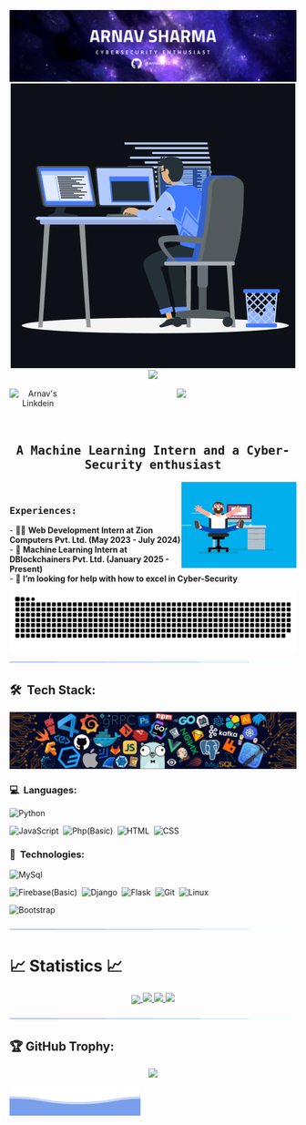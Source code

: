 <p align="center">
	<img src="/assets/Arnav Sharma.png" alt="Banner">
	<img src="/assets/animation.gif" alt="Banner">

<a href="https://holopin.io/@arnav2722">
    <img src="https://holopin.io/api/user/board?user=arnav2722" />
</a>
</p>

<p align="center">
<!-- <a href="https://x.com/vaidik79">
  <img align="left" alt="" width="100px" src="https://img.shields.io/badge/Twitter-1DA1F2?style=for-the-badge&logo=Twitter&logoColor=white" />
</a> -->
<a href="https://www.linkedin.com/in/Arnav2722/">
  <img align="left" alt="Arnav's Linkdein" width="100px" src="https://img.shields.io/badge/Linkedin-0A66C2?style=for-the-badge&logo=Linkedin&logoColor=white" />
</a>
<a href="https://github.com/arnav2722">
  <img src="https://komarev.com/ghpvc/?username=Arnav2722&label=Profile%20views&color=0e75b6&style=for-the-badge"/>
</a>
</p>
<br><br>

## <p align="center">

<h2 align="center"><samp>A Machine Learning Intern and a Cyber-Security enthusiast </samp></h2></p>

<div>
<img align="right" src="/assets/coder.gif" width="40%"/>
  <br>

<h3><b><samp>Experiences:</samp></b></h3>
- 🕵🏻 <b>Web Development Intern at Zion Computers Pvt. Ltd. (May 2023 - July 2024)</b><br>
- 💬 <b>Machine Learning Intern at DBlockchainers Pvt. Ltd. (January 2025 - Present)</b><br>
- 🤔 <b>I’m looking for help with how to excel in Cyber-Security</b><br>
</div>

<p align="center">
  <img src="/assets/snake.svg">             
  <img src="/assets/line.gif">             
</p>

## 🛠 &nbsp;Tech Stack:

<p align="center">
  <img src="/assets/tools.png">             
</p>

### 💻 &nbsp;Languages:

<!-- ![C](https://img.shields.io/badge/-C-05122A?style=flat&logo=C&logoColor=00599C)&nbsp;
![C++](https://img.shields.io/badge/-C++-05122A?style=flat&logo=C%2B%2B&logoColor=00599C)&nbsp; -->

![Python](https://img.shields.io/badge/-Python-05122A?style=flat&logo=python)&nbsp;

<!-- ![Java](https://img.shields.io/badge/-Java-05122A?style=flat&logo=java&logoColor=00599C)&nbsp; -->

![JavaScript](https://img.shields.io/badge/-JavaScript-05122A?style=flat&logo=javascript)&nbsp;
![Php(Basic)](https://img.shields.io/badge/-Php-05122A?style=flat&logo=php)&nbsp;
![HTML](https://img.shields.io/badge/-Html-05122A?style=flat&logo=html)&nbsp;
![CSS](https://img.shields.io/badge/-Css-05122A?style=flat&logo=css)&nbsp;

### 🚀 &nbsp;Technologies:

<!-- ![ReactJs](https://img.shields.io/badge/-React-05122A?style=flat&logo=react)&nbsp; -->
<!-- ![Node.js(Basic)](https://img.shields.io/badge/-Node.js-05122A?style=flat&logo=node.js)&nbsp; -->

![MySql](https://img.shields.io/badge/-Mysql-05122A?style=flat&logo=mysql)&nbsp;

<!-- ![MongoDB](https://img.shields.io/badge/-MongoDB-05122A?style=flat&logo=mongodb)&nbsp; -->
<!-- ![PostgreSQL](https://img.shields.io/badge/-PostgreSQL-05122A?style=flat&logo=postgresql)&nbsp; -->

![Firebase(Basic)](https://img.shields.io/badge/-Firebase-05122A?style=flat&logo=firebase)&nbsp;
![Django](https://img.shields.io/badge/-Django-05122A?style=flat&logo=django)&nbsp;
![Flask](https://img.shields.io/badge/-Flask-05122A?style=flat&logo=flask)&nbsp;
![Git](https://img.shields.io/badge/-Git-05122A?style=flat&logo=git)&nbsp;
![Linux](https://img.shields.io/badge/-Linux-05122A?style=flat&logo=linux)&nbsp;

<!-- ![Solidity](https://img.shields.io/badge/-Solidity-05122A?style=flat&logo=solidity)&nbsp; -->
<!-- ![Hardhat](https://img.shields.io/badge/-Hardhat-05122A?style=flat&logo=hardhat)&nbsp; -->

![Bootstrap](https://img.shields.io/badge/-Bootstrap-05122A?style=flat&logo=bootstrap)&nbsp;

<!-- ![Tailwindcss](https://img.shields.io/badge/-Tailwindcss-05122A?style=flat&logo=tailwindcss)&nbsp; -->

<p  align="center">
<img src="/assets/line.gif">             
</p>

# 📈 Statistics 📈

<!-- <p align="center">
<img src="https://discord.c99.nl/widget/theme-1/715079095930716172.png"/> &nbsp;&nbsp;&nbsp;&nbsp;
<img src="https://github-readme-stats.vercel.app/api/top-langs/?username=Arnav2722&theme=algolia&layout=compact"/>
</p> -->
<!--
<p align="center">
<a href="https://leetcode.com/Arnav2722">
<img width="40%" src="https://leetcode.card.workers.dev/Arnav2722?theme=dark&font=baloo&extension=null&border=2&border_radius=8">
</a> -->
</p>

<p align="center">
  <a href="https://github.com/Arnav2722">
    <img align="center" src="https://github-profile-summary-cards.vercel.app/api/cards/profile-details?username=Arnav2722&theme=github_dark" />
    <img src="https://github-readme-stats.vercel.app/api?username=Arnav2722&show_icons=true&theme=github_dark&hide_border=true" />
    <img src="https://github-readme-streak-stats.herokuapp.com/?user=Arnav2722&theme=github-dark-blue&hide_border=true" />
    <img src="https://activity-graph.herokuapp.com/graph?username=Arnav2722&theme=react-dark" />
</a>
</p>
	
<p  align="center">
<img src="/assets/line.gif">             
</p>

<!-- TODO: Update Repos -->
<!--
## 📕 Pinned Repositories

<div align="center">
<a href="https://github.com/Arnav2722/">
  <img align="center" src="https://github-readme-stats.vercel.app/api/pin/?username=Arnav2722&repo=keylogger&show_icons=true&theme=tokyonight" />
</a> &nbsp;&nbsp;
<a href="https://github.com/Arnav2722/">
  <img align="center" src="https://github-readme-stats.vercel.app/api/pin/?username=Arnav2722&repo=CyberSecurity-Tools&show_icons=true&theme=tokyonight" />
</a><br/>
<a href="https://github.com/Arnav2722/">
  <img align="center" src="https://github-readme-stats.vercel.app/api/pin/?username=Arnav2722&repo=phishing&show_icons=true&theme=tokyonight" />
</a>&nbsp;&nbsp;
<a href="https://github.com/Arnav2722/">
  <img align="center" src="https://github-readme-stats.vercel.app/api/pin/?username=Arnav2722&repo=All-In-One-Python-Projects&show_icons=true&theme=tokyonight" />
</a><br/>
</div>

<p  align="center">
<img src="/assets/line.gif">
</p> -->

## 🏆 GitHub Trophy:

<p align="center">
<a href="https://github.com/Arnav2722/">
  <img width=800 src="https://github-profile-trophy.vercel.app/?username=Arnav2722&column=8&theme=onedark&no-frame=true&no-bg=true"/>
</a>
</p>

![Arnav Sharma](/assets/footer.svg)
